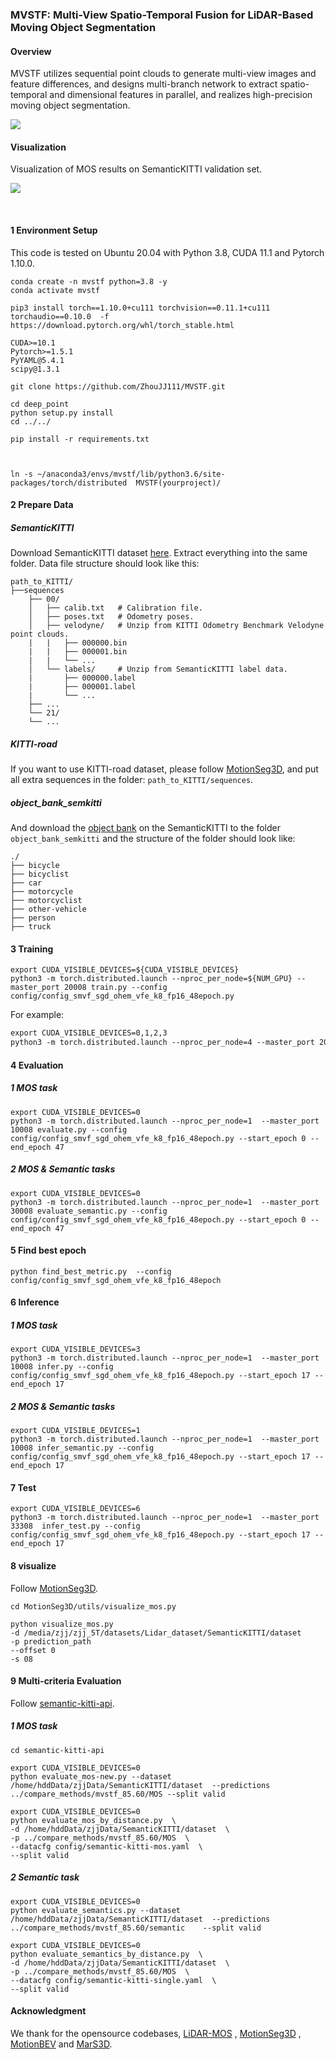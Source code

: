 ### MVSTF: Multi-View Spatio-Temporal Fusion for LiDAR-Based Moving Object Segmentation

#### Overview

MVSTF utilizes sequential point clouds to generate multi-view images and feature differences, and designs  multi-branch network to extract spatio-temporal and dimensional features in parallel, and realizes high-precision moving object segmentation. 

![](/home/zjj_260G/doctor/A1_lidar_mos/modify/final_version/MVSTF/figures/overview.png)

#### Visualization 

Visualization of MOS results on SemanticKITTI validation set.   

![](/home/zjj_260G/doctor/A1_lidar_mos/modify/final_version/MVSTF/figures/MVSTFA.gif)

​                                         

#### 1 Environment Setup

This code is tested on Ubuntu 20.04 with Python 3.8, CUDA 11.1 and Pytorch 1.10.0.

```
conda create -n mvstf python=3.8 -y
conda activate mvstf

pip3 install torch==1.10.0+cu111 torchvision==0.11.1+cu111 torchaudio==0.10.0  -f https://download.pytorch.org/whl/torch_stable.html

CUDA>=10.1
Pytorch>=1.5.1
PyYAML@5.4.1
scipy@1.3.1

git clone https://github.com/ZhouJJ111/MVSTF.git

cd deep_point
python setup.py install
cd ../../

pip install -r requirements.txt



ln -s ~/anaconda3/envs/mvstf/lib/python3.6/site-packages/torch/distributed  MVSTF(yourproject)/
```

#### 2 Prepare Data

##### SemanticKITTI

Download SemanticKITTI dataset [here](http://www.semantic-kitti.org/dataset.html#overview). Extract everything into the same folder. Data file structure should look like this:

```
path_to_KITTI/
├──sequences
    ├── 00/   
    │   ├── calib.txt   # Calibration file.     
    │   ├── poses.txt   # Odometry poses.
    │   ├── velodyne/	# Unzip from KITTI Odometry Benchmark Velodyne point clouds.
    |   |	├── 000000.bin
    |   |	├── 000001.bin
    |   |	└── ...
    │   └── labels/ 	# Unzip from SemanticKITTI label data.
    |       ├── 000000.label
    |       ├── 000001.label
    |       └── ...
    ├── ...
    └── 21/
    └── ...
```

##### KITTI-road

If you want to use KITTI-road dataset, please follow [MotionSeg3D](https://github.com/haomo-ai/MotionSeg3D), and put all extra sequences in the folder: `path_to_KITTI/sequences`.

##### object_bank_semkitti

And download the [object bank](https://drive.google.com/file/d/1QdSpkMLixvKQL6QPircbDI_0-GlGwsdj/view?usp=sharing) on the SemanticKITTI to the folder `object_bank_semkitti` and the structure of the folder should look like:

```
./
├── bicycle
├── bicyclist
├── car
├── motorcycle
├── motorcyclist
├── other-vehicle
├── person
├── truck
```

#### 3 Training

```
export CUDA_VISIBLE_DEVICES=${CUDA_VISIBLE_DEVICES}
python3 -m torch.distributed.launch --nproc_per_node=${NUM_GPU} --master_port 20008 train.py --config config/config_smvf_sgd_ohem_vfe_k8_fp16_48epoch.py
```

For example:

```1
export CUDA_VISIBLE_DEVICES=0,1,2,3
python3 -m torch.distributed.launch --nproc_per_node=4 --master_port 20008 train.py --config config/config_smvf_sgd_ohem_vfe_k8_fp16_48epoch.py
```

#### 4 Evaluation

##### 1 MOS task

```
export CUDA_VISIBLE_DEVICES=0
python3 -m torch.distributed.launch --nproc_per_node=1  --master_port 10008 evaluate.py --config config/config_smvf_sgd_ohem_vfe_k8_fp16_48epoch.py --start_epoch 0 --end_epoch 47
```

##### 2 MOS & Semantic tasks

```
export CUDA_VISIBLE_DEVICES=0
python3 -m torch.distributed.launch --nproc_per_node=1  --master_port 30008 evaluate_semantic.py --config config/config_smvf_sgd_ohem_vfe_k8_fp16_48epoch.py --start_epoch 0 --end_epoch 47
```

#### 5 Find best epoch

```
python find_best_metric.py  --config config/config_smvf_sgd_ohem_vfe_k8_fp16_48epoch
```

#### 6 Inference

##### 1 MOS task

```
export CUDA_VISIBLE_DEVICES=3
python3 -m torch.distributed.launch --nproc_per_node=1  --master_port 10008 infer.py --config config/config_smvf_sgd_ohem_vfe_k8_fp16_48epoch.py --start_epoch 17 --end_epoch 17
```

##### 2 MOS & Semantic tasks

```
export CUDA_VISIBLE_DEVICES=1
python3 -m torch.distributed.launch --nproc_per_node=1  --master_port 10008 infer_semantic.py --config config/config_smvf_sgd_ohem_vfe_k8_fp16_48epoch.py --start_epoch 17 --end_epoch 17
```

#### 7 Test

```
export CUDA_VISIBLE_DEVICES=6
python3 -m torch.distributed.launch --nproc_per_node=1  --master_port 33308  infer_test.py --config config/config_smvf_sgd_ohem_vfe_k8_fp16_48epoch.py --start_epoch 17 --end_epoch 17
```

#### 8 visualize

Follow [MotionSeg3D](https://github.com/haomo-ai/MotionSeg3D.git).

```
cd MotionSeg3D/utils/visualize_mos.py

python visualize_mos.py 
-d /media/zjj/zjj_5T/datasets/Lidar_dataset/SemanticKITTI/dataset 
-p prediction_path
--offset 0 
-s 08
```

#### 9 Multi-criteria Evaluation

Follow [semantic-kitti-api](https://github.com/PRBonn/semantic-kitti-api).

##### 1 MOS task

```
cd semantic-kitti-api

export CUDA_VISIBLE_DEVICES=0
python evaluate_mos-new.py --dataset /home/hddData/zjjData/SemanticKITTI/dataset  --predictions ../compare_methods/mvstf_85.60/MOS --split valid

export CUDA_VISIBLE_DEVICES=0
python evaluate_mos_by_distance.py  \
-d /home/hddData/zjjData/SemanticKITTI/dataset  \
-p ../compare_methods/mvstf_85.60/MOS  \
--datacfg config/semantic-kitti-mos.yaml  \
--split valid
```

##### 2 Semantic task

```
export CUDA_VISIBLE_DEVICES=0
python evaluate_semantics.py --dataset /home/hddData/zjjData/SemanticKITTI/dataset  --predictions ../compare_methods/mvstf_85.60/semantic	 --split valid

export CUDA_VISIBLE_DEVICES=0
python evaluate_semantics_by_distance.py  \
-d /home/hddData/zjjData/SemanticKITTI/dataset  \
-p ../compare_methods/mvstf_85.60/MOS  \
--datacfg config/semantic-kitti-single.yaml  \
--split valid
```

#### Acknowledgment

We thank for the opensource codebases, [LiDAR-MOS](https://github.com/PRBonn/LiDAR-MOS) , [MotionSeg3D](https://github.com/haomo-ai/MotionSeg3D) , [MotionBEV](https://github.com/xieKKKi/MotionBEV) and [MarS3D](https://github.com/CVMI-Lab/MarS3D).


